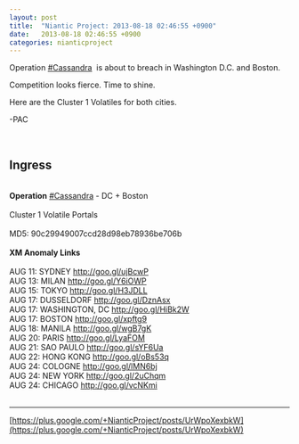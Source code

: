 ```yaml
---
layout: post
title:  "Niantic Project: 2013-08-18 02:46:55 +0900"
date:   2013-08-18 02:46:55 +0900
categories: nianticproject
---
```

Operation  [#Cassandra](https://plus.google.com/s/%23Cassandra "")  is about to breach in Washington D.C. and Boston.

Competition looks fierce. Time to shine.

Here are the Cluster 1 Volatiles for both cities.

-PAC<div class="shared"><br /><h2>Ingress</h2><br /><b>Operation</b> <a rel="nofollow" class="ot-hashtag" href="https://plus.google.com/s/%23Cassandra">#Cassandra</a> - DC + Boston<br /><br />Cluster 1 Volatile Portals<br /><br />MD5: 90c29949007ccd28d98eb78936be706b<br /><br /><b>XM Anomaly Links</b><br /><br />AUG 11: SYDNEY <a href="http://goo.gl/ujBcwP" class="ot-anchor">http://goo.gl/ujBcwP</a> <br />AUG 13: MILAN <a href="http://goo.gl/Y6iOWP" class="ot-anchor">http://goo.gl/Y6iOWP</a><br />AUG 15: TOKYO <a href="http://goo.gl/H3JDLL" class="ot-anchor">http://goo.gl/H3JDLL</a> <br />AUG 17: DUSSELDORF <a href="http://goo.gl/DznAsx" class="ot-anchor">http://goo.gl/DznAsx</a> <br />AUG 17: WASHINGTON, DC <a href="http://goo.gl/HiBk2W" class="ot-anchor">http://goo.gl/HiBk2W</a> <br />AUG 17: BOSTON <a href="http://goo.gl/xpftg9" class="ot-anchor">http://goo.gl/xpftg9</a> <br />AUG 18: MANILA <a href="http://goo.gl/wgB7gK" class="ot-anchor">http://goo.gl/wgB7gK</a> <br />AUG 20: PARIS <a href="http://goo.gl/LyaFOM" class="ot-anchor">http://goo.gl/LyaFOM</a> <br />AUG 21: SAO PAULO <a href="http://goo.gl/sYF6Ua" class="ot-anchor">http://goo.gl/sYF6Ua</a> <br />AUG 22: HONG KONG <a href="http://goo.gl/oBs53q" class="ot-anchor">http://goo.gl/oBs53q</a> <br />AUG 24: COLOGNE <a href="http://goo.gl/lMN6bj" class="ot-anchor">http://goo.gl/lMN6bj</a> <br />AUG 24: NEW YORK <a href="http://goo.gl/2uChqm" class="ot-anchor">http://goo.gl/2uChqm</a> <br />AUG 24: CHICAGO <a href="http://goo.gl/vcNKmi" class="ot-anchor">http://goo.gl/vcNKmi</a> <br /><br /></div>
- - -
[https://plus.google.com/+NianticProject/posts/UrWpoXexbkW](https://plus.google.com/+NianticProject/posts/UrWpoXexbkW)
